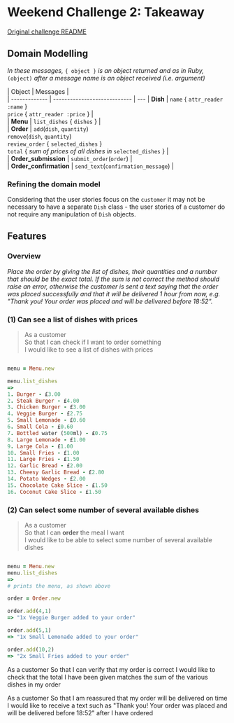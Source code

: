 # Weekend Challenge 2: Takeaway

[Original challenge README](challenge-README.md)

## Domain Modelling

_In these messages,_ `{ object }` _is an object returned and as in Ruby,_ `(object)` _after a message name is an object received (i.e. argument)_
  
| Object         | Messages                     |  
| -------------  | ---------------------------- |  ---
| **Dish**           | `name` { `attr_reader :name` }<br>`price` { `attr_reader :price` } |  
| **Menu** | `list_dishes` { `dishes` }         |  
| **Order**          | `add`(`dish`, `quantity`)<br>`remove`(`dish`, `quantity`)<br>`review_order` { `selected_dishes` }<br>`total` { _sum of prices of all dishes in_ `selected_dishes` }    |  
| **Order_submission** | `submit_order`(`order`) |  
| **Order_confirmation** | `send_text`(`confirmation_message`)  |  
  
### Refining the domain model
Considering that the user stories focus on the `customer` it may not be necessary to have a separate `Dish` class - the user stories of a customer do not require any manipulation of `Dish` objects.


## Features

### Overview

_Place the order by giving the list of dishes, their quantities and a number that should be the exact total. If the sum is not correct the method should raise an error, otherwise the customer is sent a text saying that the order was placed successfully and that it will be delivered 1 hour from now, e.g. "Thank you! Your order was placed and will be delivered before 18:52"._

### (1) Can see a list of dishes with prices

>As a customer  
So that I can check if I want to order something  
I would like to see a list of dishes with prices  
>

```ruby

menu = Menu.new

menu.list_dishes
=>
1. Burger - £3.00
2. Steak Burger - £4.00
3. Chicken Burger - £3.00
4. Veggie Burger - £2.75
5. Small Lemonade - £0.60
6. Small Cola - £0.60
7. Bottled water (500ml) - £0.75
8. Large Lemonade - £1.00
9. Large Cola - £1.00
10. Small Fries - £1.00
11. Large Fries - £1.50
12. Garlic Bread - £2.00
13. Cheesy Garlic Bread - £2.80
14. Potato Wedges - £2.00
15. Chocolate Cake Slice - £1.50
16. Coconut Cake Slice - £1.50

```

### (2) Can select some number of several available dishes

>As a customer  
So that I can **order** the meal I want  
I would like to be able to select some number of several available dishes

```ruby

menu = Menu.new
menu.list_dishes
=>
# prints the menu, as shown above

order = Order.new

order.add(4,1)
=> "1x Veggie Burger added to your order"

order.add(5,1)
=> "1x Small Lemonade added to your order"

order.add(10,2)
=> "2x Small Fries added to your order"

```

As a customer
So that I can verify that my order is correct
I would like to check that the total I have been given matches the sum of the various dishes in my order

As a customer
So that I am reassured that my order will be delivered on time
I would like to receive a text such as "Thank you! Your order was placed and will be delivered before 18:52" after I have ordered
```
